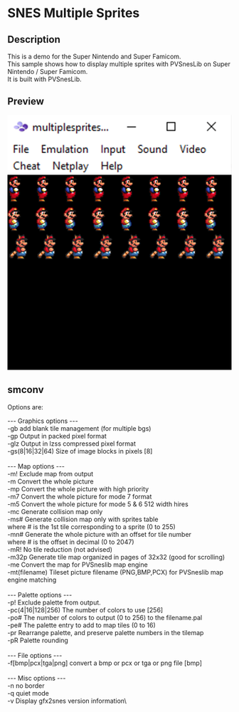 # SNES Multiple Sprites

## Description
This is a demo for the Super Nintendo and Super Famicom.\
This sample shows how to display multiple sprites with PVSnesLib on Super Nintendo / Super Famicom.\
It is built with PVSnesLib.

## Preview
![preview](preview.png)

## smconv
Options are:

--- Graphics options ---\
-gb               add blank tile management (for multiple bgs)\
-gp               Output in packed pixel format\
-glz              Output in lzss compressed pixel format\
-gs(8|16|32|64)   Size of image blocks in pixels [8]\
\
--- Map options ---\
-m!               Exclude map from output\
-m                Convert the whole picture\
-mp               Convert the whole picture with high priority\
-m7               Convert the whole picture for mode 7 format\
-m5               Convert the whole picture for mode 5 & 6 512 width hires\
-mc               Generate collision map only\
-ms#              Generate collision map only with sprites table\
                   where # is the 1st tile corresponding to a sprite (0 to 255)\
-mn#              Generate the whole picture with an offset for tile number\
                   where # is the offset in decimal (0 to 2047)\
-mR!              No tile reduction (not advised)\
-m32p             Generate tile map organized in pages of 32x32 (good for scrolling)\
-me               Convert the map for PVSneslib map engine\
-mt(filename)     Tileset picture filename (PNG,BMP,PCX) for PVSneslib map engine matching\
\
--- Palette options ---\
-p!               Exclude palette from output.\
-pc(4|16|128|256) The number of colors to use [256]\
-po#              The number of colors to output (0 to 256) to the filename.pal\
-pe#              The palette entry to add to map tiles (0 to 16)\
-pr               Rearrange palette, and preserve palette numbers in the tilemap\
-pR               Palette rounding\
\
--- File options ---\
-f[bmp|pcx|tga|png]   convert a bmp or pcx or tga or png file [bmp]\
\
--- Misc options ---\
-n                no border\
-q                quiet mode\
-v                Display gfx2snes version information\
